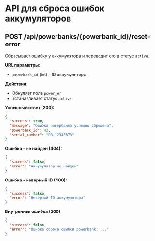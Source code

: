 # API для сброса ошибок аккумуляторов

## POST /api/powerbanks/{powerbank_id}/reset-error

Сбрасывает ошибку у аккумулятора и переводит его в статус `active`.

**URL параметры:**
- `powerbank_id` (int) - ID аккумулятора

**Действия:**
- Обнуляет поле `power_er`
- Устанавливает статус `active`

**Успешный ответ (200):**
```json
{
  "success": true,
  "message": "Ошибка повербанка успешно сброшена",
  "powerbank_id": 42,
  "serial_number": "PB-12345678"
}
```

**Ошибка - не найден (404):**
```json
{
  "success": false,
  "error": "Аккумулятор не найден"
}
```

**Ошибка - неверный ID (400):**
```json
{
  "success": false,
  "error": "Неверный ID аккумулятора"
}
```

**Внутренняя ошибка (500):**
```json
{
  "success": false,
  "error": "Ошибка сброса ошибки powerbank: ..."
}
```
